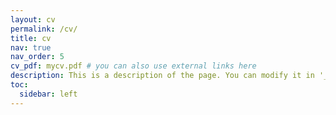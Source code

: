 ```yaml
---
layout: cv
permalink: /cv/
title: cv
nav: true
nav_order: 5
cv_pdf: mycv.pdf # you can also use external links here
description: This is a description of the page. You can modify it in '_pages/cv.md'. You can also change or remove the top pdf download button.
toc:
  sidebar: left
---
```


